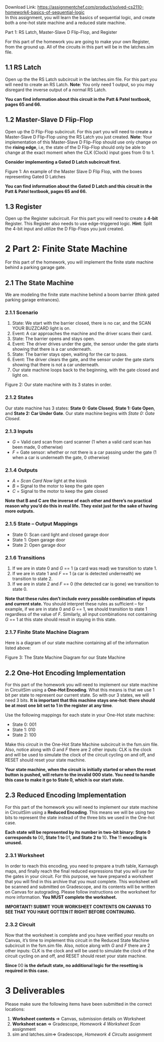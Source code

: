 Download Link: https://assignmentchef.com/product/solved-cs2110-homework4-basics-of-sequential-logic
<br>
In this assignment, you will learn the basics of sequential logic, and create both a one-hot state machine and a reduced state machine.

<a name="_Toc7912"></a>      Part 1: RS Latch, Master-Slave D Flip-Flop, and Register

For this part of the homework you are going to make your own Register, from the ground up. All of the circuits in this part will be in the latches.sim file.

<h2><a name="_Toc7913"></a>1.1         RS Latch</h2>

Open up the the RS Latch subcircuit in the latches.sim file. For this part you will need to create an RS Latch. <strong>Note</strong>: You only need 1 output, so you may disregard the inverse output of a normal RS Latch.

<strong>You can find information about this circuit in the Patt &amp; Patel textbook, pages 65 and 66.</strong>

<h2><a name="_Toc7914"></a>1.2         Master-Slave D Flip-Flop</h2>

Open up the D Flip-Flop subcircuit. For this part you will need to create a Master-Slave D Flip-Flop using the RS Latch you just created. <strong>Note</strong>: Your implementation of this Master-Slave D Flip-Flop should use only change on the <strong>rising edge</strong>, i.e, the state of the D Flip-Flop should only be able to change at the exact moment when the CLK (Clock) input goes from 0 to 1.

<strong>Consider implementing a Gated D Latch subcircuit first.</strong>

Figure 1: An example of the Master Slave D Flip Flop, with the boxes representing Gated D Latches

<strong>You can find information about the Gated D Latch and this circuit in the Patt &amp; Patel textbook, pages 65 and 66.</strong>

<h2><a name="_Toc7915"></a>1.3         Register</h2>

Open up the Register subcircuit. For this part you will need to create a <strong>4-bit </strong>Register. This Register also needs to use edge-triggered logic. <strong>Hint</strong>: Split the 4-bit input and utilize the D Flip-Flops you just created.

<h1><a name="_Toc7916"></a>2           Part 2: Finite State Machine</h1>

For this part of the homework, you will implement the finite state machine behind a parking garage gate.

<h2><a name="_Toc7917"></a>2.1         The State Machine</h2>

We are modeling the finite state machine behind a boom barrier (think gated parking garage entrances).

<h3><a name="_Toc7918"></a>2.1.1         Scenario</h3>

<ol>

 <li>State: We start with the barrier closed, there is no car, and the SCAN YOUR BUZZCARD light is on.</li>

 <li>Event: A car approaches the machine and the driver scans their card.</li>

 <li>State: The barrier opens and stays open.</li>

 <li>Event: The driver drives under the gate, the sensor under the gate starts showing that there is a car underneath.</li>

 <li>State: The barrier stays open, waiting for the car to pass.</li>

 <li>Event: The driver clears the gate, and the sensor under the gate starts showing that there is not a car underneath.</li>

 <li>Our state machine loops back to the beginning, with the gate closed and light on.</li>

</ol>

Figure 2: Our state machine with its 3 states in order.

<h3><a name="_Toc7919"></a>2.1.2         States</h3>

Our state machine has 3 states: <strong>State 0: Gate Closed</strong>, <strong>State 1: Gate Open</strong>, and <strong>State 2: Car Under Gate</strong>. Our state machine begins with <em>State 0: Gate Closed</em>.

<h3><a name="_Toc7920"></a>2.1.3         Inputs</h3>

<ul>

 <li><em>G </em>= Valid card scan from card scanner (1 when a valid card scan has been made, 0 otherwise)</li>

 <li><em>F </em>= Gate sensor: whether or not there is a car passing under the gate (1 when a car is underneath the gate, 0 otherwise)</li>

</ul>

<h3><a name="_Toc7921"></a>2.1.4         Outputs</h3>

<ul>

 <li><em>A </em>= <em>Scan Card Now </em>light at the kiosk</li>

 <li><em>B </em>= Signal to the motor to keep the gate open</li>

 <li><em>C </em>= Signal to the motor to keep the gate closed</li>

</ul>

<strong>Note that B and C are the inverse of each other and there’s no practical reason why you’d do this in real life. They exist just for the sake of having more outputs.</strong>

<h3><a name="_Toc7922"></a>2.1.5         State – Output Mappings</h3>

<ul>

 <li>State 0: Scan card light and closed garage door</li>

 <li>State 1: Open garage door</li>

 <li>State 2: Open garage door</li>

</ul>

<h3><a name="_Toc7923"></a>2.1.6         Transitions</h3>

<ol>

 <li>If we are in state 0 and <em>G </em>== 1 (a card was read) we transition to state 1.</li>

 <li>If we are in state 1 and <em>F </em>== 1 (a car is detected underneath) we transition to state 2.</li>

 <li>If we are in state 2 and <em>F </em>== 0 (the detected car is gone) we transition to state 0.</li>

</ol>

<strong>Note that these rules don’t include every possible combination of inputs and current state. </strong>You should interpret these rules as sufficient – for example, if we are in state 0 and <em>G </em>== 1, we should transition to state 1 regardless of the value of <em>F</em>. Similarly, all input combinations not containing <em>G </em>== 1 at this state should result in staying in this state.

<h3><a name="_Toc7924"></a>2.1.7         Finite State Machine Diagram</h3>

Here is a diagram of our state machine containing all of the information listed above:

Figure 3: The State Machine Diagram for our State Machine

<h2><a name="_Toc7925"></a>2.2         One-Hot Encoding Implementation</h2>

For this part of the homework you will need to implement our state machine in CircuitSim using a <strong>One-Hot Encoding</strong>. What this means is that we use 1 bit per state to represent our current state. So with our 3 states, we will need 3 bits. <strong>It is important that this machine stays one-hot: there should be at most one bit set to 1 in the register at any time</strong>.

Use the following mappings for each state in your One-Hot state machine:

<ul>

 <li>State 0: 001</li>

 <li>State 1: 010</li>

 <li>State 2: 100</li>

</ul>

Make this circuit in the One-Hot State Machine subcircuit in the fsm.sim file. Also, notice along with <em>G </em>and <em>F </em>there are 2 other inputs: CLK is the clock and will be used to simulate the clock of the circuit cycling on and off, and RESET should reset your state machine.

<strong>Your state machine, when the circuit is initially started or when the reset button is pushed, will return to the invalid 000 state. You need to handle this case to make it go to State 0, which is our start state.</strong>

<h2><a name="_Toc7926"></a>2.3         Reduced Encoding Implementation</h2>

For this part of the homework you will need to implement our state machine in CircuitSim using a <strong>Reduced Encoding</strong>. This means we will be using two bits to represent the state instead of the three bits we used in the One-hot case.

<strong>Each state will be represented by its number in two-bit binary: State 0 corresponds to </strong>00<strong>, State 1 to </strong>01<strong>, and State 2 to </strong>10<strong>. The </strong>11 <strong>encoding is unused.</strong>

<h3><a name="_Toc7927"></a>2.3.1         Worksheet</h3>

In order to reach this encoding, you need to prepare a truth table, Karnaugh maps, and finally reach the final reduced expressions that you will use for the gates in your circuit. For this purpose, we have prepared a worksheet that you will find in this archive that you must complete. This worksheet will be scanned and submitted on Gradescope, and its contents will be written on Canvas for autograding. Please follow instructions on the worksheet for more information. <strong>You MUST complete the worksheet.</strong>

<strong>IMPORTANT! SUBMIT YOUR WORKSHEET CONTENTS ON CANVAS TO SEE THAT YOU HAVE GOTTEN IT RIGHT BEFORE CONTINUING.</strong>

<h3><a name="_Toc7928"></a>2.3.2         Circuit</h3>

Now that the worksheet is complete and you have verified your results on Canvas, it’s time to implement this circuit in the Reduced State Machine subcircuit in the fsm.sim file. Also, notice along with <em>G </em>and <em>F </em>there are 2 other inputs: CLK is the clock and will be used to simulate the clock of the circuit cycling on and off, and RESET should reset your state machine.

<strong>Since </strong>00 <strong>is the default state, no additional logic for the resetting is required in this case.</strong>

<h1><a name="_Toc7929"></a>3           Deliverables</h1>

Please make sure the following items have been submitted in the correct locations:

<ol>

 <li><strong>Worksheet contents </strong>⇒ Canvas, submission details on Worksheet</li>

 <li><strong>Worksheet scan </strong>⇒ Gradescope, <em>Homework 4 Worksheet Scan </em>assignment</li>

 <li>sim and latches.sim⇒ Gradescope, <em>Homework 4 Circuits </em>assignment</li>

</ol>


